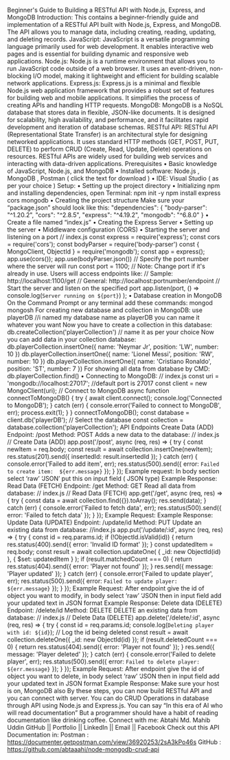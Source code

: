 Beginner's Guide to Building a RESTful API with Node.js, Express, and MongoDB
Introduction:
This contains a beginner-friendly guide and implementation of a RESTful API built with Node.js, 
Express, and MongoDB. The API allows you to manage data, including creating, reading, 
updating, and deleting records.
JavaScript: JavaScript is a versatile programming language primarily used for web 
development. It enables interactive web pages and is essential for building dynamic and 
responsive web applications.
Node.js: Node.js is a runtime environment that allows you to run JavaScript code outside of a 
web browser. It uses an event-driven, non-blocking I/O model, making it lightweight and 
efficient for building scalable network applications.
Express.js: Express.js is a minimal and flexible Node.js web application framework that 
provides a robust set of features for building web and mobile applications. It simplifies the 
process of creating APIs and handling HTTP requests.
MongoDB: MongoDB is a NoSQL database that stores data in flexible, JSON-like documents. It 
is designed for scalability, high availability, and performance, and it facilitates rapid 
development and iteration of database schemas.
RESTful API: RESTful API (Representational State Transfer) is an architectural style for 
designing networked applications. It uses standard HTTP methods (GET, POST, PUT, DELETE) to 
perform CRUD (Create, Read, Update, Delete) operations on resources. RESTful APIs are widely 
used for building web services and interacting with data-driven applications.
Prerequisites
• Basic knowledge of JavaScript, Node.js, and MongoDB
• Installed software: Node.js , MongoDB , Postman ( click the text for download )
• IDE: Visual Studio ( as per your choice )
Setup:
• Setting up the project directory
• Initializing npm and installing dependencies, open Terminal:
npm init -y
npm install express cors mongodb
• Creating the project structure
Make sure your “package.json” should look like this:
"dependencies": {
"body-parser": "^1.20.2",
"cors": "^2.8.5",
"express": "^4.19.2",
"mongodb": "^6.8.0"
}
• Create a file named “index.js”
• Creating the Express Server
• Setting up the server
• Middleware configuration (CORS)
• Starting the server and listening on a port
// index.js
const express = require('express');
const cors = require('cors');
const bodyParser = require('body-parser')
const { MongoClient, ObjectId } = require('mongodb');
const app = express();
app.use(cors());
app.use(bodyParser.json())
// Specify the port number where the server will run
const port = 1100;
// Note: Change port if it's already in use. Users will access 
endpoints like:
// Sample: http://localhost:1100/get
// General: http://localhost:portnumber/endpoint
// Start the server and listen on the specified port
app.listen(port, () =>
console.log(`Server running on ${port}`)
);
• Database creation in MongoDB
On the Command Prompt or any terminal add these commands:
mongod
mongosh
For creating new database and collection in MongoDB:
use playerDB //i named my database name as playerDB you can name it 
whatever you want
Now you have to create a collection in this database:
db.createCollection('playerCollection') // name it as per your choice
Now you can add data in your collection database:
db.playerCollection.insertOne({ name: 'Neymar Jr', position: 'LW',
number: 10 })
db.playerCollection.insertOne({ name: 'Lionel Messi', position: 'RW',
number: 10 })
db.playerCollection.insertOne({ name: 'Cristiano Ronaldo', position:
'ST', number: 7 })
For showing all data from database by CMD:
db.playerCollection.find()
• Connecting to MongoDB:
// index.js
const uri = 'mongodb://localhost:27017'; //default port is 27017
const client = new MongoClient(uri);
// Connect to MongoDB
async function connectToMongoDB() {
try {
await client.connect();
console.log('Connected to MongoDB');
} catch (err) {
console.error('Failed to connect to MongoDB', err);
process.exit(1);
}
}
connectToMongoDB();
const database = client.db('playerDB'); // Select the database 
const collection = database.collection('playerCollection');
API Endpoints
Create Data (ADD)
Endpoint: /post
Method: POST
Adds a new data to the database:
// index.js
// Create Data (ADD)
app.post('/post', async (req, res) => {
try {
const newItem = req.body;
const result = await collection.insertOne(newItem);
res.status(201).send({ insertedId: result.insertedId });
} catch (err) {
console.error('Failed to add item', err);
res.status(500).send({ error: `Failed to create item: 
${err.message}` });
}
});
Example request:
In body section select ‘raw’ ‘JSON’
put this on input field ( JSON type)
Example Response:
Read Data (FETCH)
Endpoint: /get
Method: GET
Read all data from database:
// index.js
// Read Data (FETCH)
app.get('/get', async (req, res) => {
try {
const data = await collection.find({}).toArray();
res.send(data);
} catch (err) {
console.error('Failed to fetch data', err);
res.status(500).send({ error: 'Failed to fetch data' });
}
});
Example Request:
Example Response:
Update Data (UPDATE) 
Endpoint: /update/id
Method: PUT
Update an existing data from database:
//index.js
app.put('/update/:id', async (req, res) => {
try {
const id = req.params.id;
if (!ObjectId.isValid(id)) {
return res.status(400).send({ error: 'Invalid ID format'
});
}
const updatedItem = req.body;
const result = await collection.updateOne(
{ _id: new ObjectId(id) },
{ $set: updatedItem }
);
if (result.matchedCount === 0) {
return res.status(404).send({ error: 'Player not found'
});
}
res.send({ message: 'Player updated' });
} catch (err) {
console.error('Failed to update player', err);
res.status(500).send({ error: `Failed to update player: 
${err.message}` });
}
});
Example Request:
After endpoint give the id of object you want to modify, in body select ‘raw’ ‘JSON then in input 
field add your updated text in JSON format
Example Response:
Delete data (DELETE)
Endpoint: /delete/id
Method: DELETE
DELETE an existing data from database:
// index.js
// Delete Data (DELETE)
app.delete('/delete/:id', async (req, res) => {
try {
const id = req.params.id;
console.log(`Deleting player with id: ${id}`); // Log the id 
being deleted
const result = await collection.deleteOne({ _id: new
ObjectId(id) });
if (result.deletedCount === 0) {
return res.status(404).send({ error: 'Player not found'
});
}
res.send({ message: 'Player deleted' });
} catch (err) {
console.error('Failed to delete player', err);
res.status(500).send({ error: `Failed to delete player: 
${err.message}` });
}
});
Example Request:
After endpoint give the id of object you want to delete, in body select ‘raw’ ‘JSON then in input 
field add your updated text in JSON format
Example Response:
Make sure your host is on, MongoDB also
By these steps, you can now build RESTful API and you can connect with server. You can do 
CRUD Operations in database through API using Node.js and Express.js.
You can say “In this era of AI who will read documentation”
But a programmer should have a habit of reading documentation like drinking coffee.
Connect with me:
Abtahi Md. Mahib Uddin
GitHub || Portfolio || LinkedIn || Email || Facebook
Check out this API Documentation in:
Postman : https://documenter.getpostman.com/view/36920253/2sA3kPo46s
GitHub : https://github.com/abtaaahi/node-mongodb-crud-api
